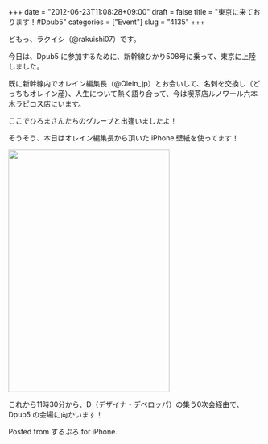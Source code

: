 +++
date = "2012-06-23T11:08:28+09:00"
draft = false
title = "東京に来ております！#Dpub5"
categories = ["Event"]
slug = "4135"
+++

どもっ、ラクイシ（@rakuishi07）です。

今日は、Dpub5 に参加するために、新幹線ひかり508号に乗って、東京に上陸しました。

既に新幹線内でオレイン編集長（@Olein_jp）とお会いして、名刺を交換し（どっちもオレイン産）、人生について熱く語り合って、今は喫茶店ルノワール六本木ラピロス店にいます。

ここでひろまさんたちのグループと出逢いましたよ！

そうそう、本日はオレイン編集長から頂いた iPhone 壁紙を使ってます！

<img alt="" src="/images/2012/06/slooProImg_20120623110823.png" width="320" height="480" class="slooProImg" />

これから11時30分から、D（デザイナ・デベロッパ）の集う0次会経由で、Dpub5 の会場に向かいます！

Posted from するぷろ for iPhone.
